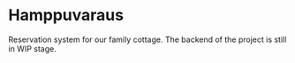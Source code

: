 # Hamppuvaraus

Reservation system for our family cottage.
The backend of the project is still in WIP stage.
